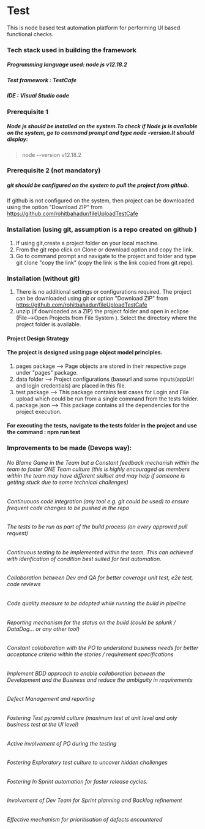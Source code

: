 # Test 

This is node based test automation platform for performing UI based functional checks. 

### Tech stack used in building the framework 
##### Programming language used: node js v12.18.2
##### Test framework : TestCafe
##### IDE : Visual Studio code

### Prerequisite 1
##### Node js should be installed on the system.To check if Node js is available on the system, go to command prompt and type node -version.It should display: 
    
>node --version
v12.18.2

### Prerequisite 2 (not mandatory)
##### git should be configured on the system to pull the project from github. 

If github is not configured on the system, then project can be downloaded using the option "Download ZIP" from https://github.com/rohitbahadur/fileUploadTestCafe


### Installation (using git, assumption is a repo created on github )
1. If using git,create a project folder on your local machine.
2. From the git repo click on Clone or download option and copy the link. 
2. Go to command prompt and navigate to the project and folder and type git clone "copy the link" (copy the link is the link copied from git repo).


### Installation (without git)
1. There is no additional settings or configurations required. The 
   project can be downloaded using git or option "Download ZIP" from 
   https://github.com/rohitbahadur/fileUploadTestCafe
2. unzip (if downloaded as a ZIP) the project folder and open in eclipse 
    (File-->Open Projects from File System ). Select the directory where 
    the project folder is available.


#### Project Design Strategy
#### The project is designed using page object model principles.
1. pages package --> Page objects are stored in their respective page 
   under "pages" 
   package.
2. data folder --> Project configurations (baseurl and some inputs(appUrl and login credentials) are placed in this file.
3. test package --> This package contains test cases for Login and File upload which could be run from a single command from the tests folder.
4. package.json --> This package contains all the dependencies for the project execution.
   

#### For executing the tests, navigate to the tests folder in the project and use the command : npm run test


### Improvements to be made (Devops way):

###### No Blame Game in the Team but a Constant feedback mechanish within the team to foster ONE Team culture (this is highly encouraged as members within the team may have different skillset and may help if someone is getitng stuck due to some technical challenges)

###### Continuouos code integration (any tool e.g. git could be used) to ensure frequent code changes to be pushed in the repo
###### The tests to be run as part of the build process (on every approved pull request)
###### Continuous testing to be implemented within the team. This can achieved with idenfication of condition best suited for test automation.
###### Collaboration between Dev and QA for better coverage unit test, e2e test, code reviews
###### Code quality measure to be adopted while running the build in pipeline
###### Reporting mechanism for the status on the build (could be splunk / DataDog... or any other tool)
###### Constant colloboration with the PO to understand business needs for better acceptance criteria within the stories / requirement specifications
###### Implement BDD approach to enable collaboration between the Development and the Business and reduce the ambiguity in requirements
###### Defect Management and reporting
###### Fostering Test pyramid culture (maximum test at unit level and only business test at the UI level)
###### Active involvement of PO during the testing
###### Fostering Exploratory test culture to uncover hidden challenges
###### Fostering In Sprint automation for faster release cycles.
###### Involvement of Dev Team for Sprint planning and Backlog refinement
###### Effective mechanism for prioritisation of defects encountered

